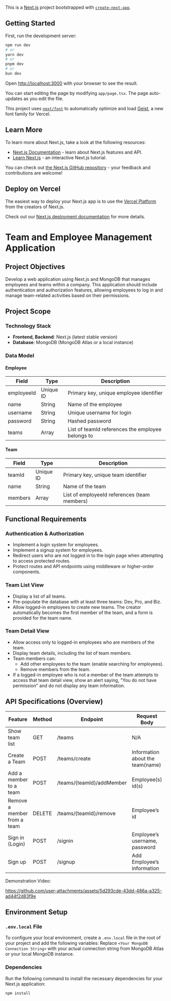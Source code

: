 This is a [Next.js](https://nextjs.org) project bootstrapped with [`create-next-app`](https://nextjs.org/docs/app/api-reference/cli/create-next-app).

## Getting Started

First, run the development server:

```bash
npm run dev
# or
yarn dev
# or
pnpm dev
# or
bun dev
```

Open [http://localhost:3000](http://localhost:3000) with your browser to see the result.

You can start editing the page by modifying `app/page.tsx`. The page auto-updates as you edit the file.

This project uses [`next/font`](https://nextjs.org/docs/app/building-your-application/optimizing/fonts) to automatically optimize and load [Geist](https://vercel.com/font), a new font family for Vercel.

## Learn More

To learn more about Next.js, take a look at the following resources:

- [Next.js Documentation](https://nextjs.org/docs) - learn about Next.js features and API.
- [Learn Next.js](https://nextjs.org/learn) - an interactive Next.js tutorial.

You can check out [the Next.js GitHub repository](https://github.com/vercel/next.js) - your feedback and contributions are welcome!

## Deploy on Vercel

The easiest way to deploy your Next.js app is to use the [Vercel Platform](https://vercel.com/new?utm_medium=default-template&filter=next.js&utm_source=create-next-app&utm_campaign=create-next-app-readme) from the creators of Next.js.

Check out our [Next.js deployment documentation](https://nextjs.org/docs/app/building-your-application/deploying) for more details.
# Team and Employee Management Application

## Project Objectives
Develop a web application using Next.js and MongoDB that manages employees and teams within a company. This application should include authentication and authorization features, allowing employees to log in and manage team-related activities based on their permissions.

## Project Scope

### Technology Stack
- **Frontend, Backend**: Next.js (latest stable version)
- **Database**: MongoDB (MongoDB Atlas or a local instance)

### Data Model

#### Employee
| Field      | Type    | Description                                   |
|------------|---------|-----------------------------------------------|
| employeeId | Unique ID | Primary key, unique employee identifier      |
| name       | String  | Name of the employee                          |
| username   | String  | Unique username for login                     |
| password   | String  | Hashed password                               |
| teams      | Array   | List of teamId references the employee belongs to |

#### Team
| Field      | Type    | Description                                   |
|------------|---------|-----------------------------------------------|
| teamId     | Unique ID | Primary key, unique team identifier          |
| name       | String  | Name of the team                              |
| members    | Array   | List of employeeId references (team members) |

## Functional Requirements

### Authentication & Authorization
- Implement a login system for employees.
- Implement a signup system for employees.
- Redirect users who are not logged in to the login page when attempting to access protected routes.
- Protect routes and API endpoints using middleware or higher-order components.

### Team List View
- Display a list of all teams.
- Pre-populate the database with at least three teams: Dev, Pro, and Biz.
- Allow logged-in employees to create new teams. The creator automatically becomes the first member of the team, and a form is provided for the team name.

### Team Detail View
- Allow access only to logged-in employees who are members of the team.
- Display team details, including the list of team members.
- Team members can:
  - Add other employees to the team (enable searching for employees).
  - Remove members from the team.
- If a logged-in employee who is not a member of the team attempts to access that team detail view, show an alert saying, "You do not have permission" and do not display any team information.


## API Specifications (Overview)

| Feature                           | Method | Endpoint                          | Request Body                        | Response                       |
|-----------------------------------|--------|----------------------------------|-------------------------------------|--------------------------------|
| Show team list                    | GET    | /teams                           | N/A                                 | A list of all teams           |
| Create a Team                     | POST   | /teams/create                    | Information about the team(name)   | Newly created team data        |
| Add a member to a team           | POST   | /teams/{teamId}/addMember       | Employee(s) id(s)                  | Updated team data              |
| Remove a member from a team      | DELETE | /teams/{teamId}/remove          | Employee’s id                       | Updated team data              |
| Sign in (Login)                  | POST   | /signin                          | Employee’s username, password       | Authentication token           |
| Sign up                           | POST   | /signup                          | Add Employee’s information          | Newly created employee data    |


Demonstration Video:

https://github.com/user-attachments/assets/5d293cde-43dd-486a-a325-ad44f2d83f9e


## Environment Setup

### `.env.local` File
To configure your local environment, create a `.env.local` file in the root of your project and add the following variables:
Replace `<Your MongoDB Connection String>` with your actual connection string from MongoDB Atlas or your local MongoDB instance.

### Dependencies
Run the following command to install the necessary dependencies for your Next.js application:

```bash
npm install



